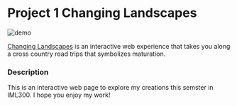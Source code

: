 # Project 1 Changing Landscapes

![demo](https://media.giphy.com/media/f6xyydq4T6n0ILZCAa/giphy.gif?cid=790b7611865ad8ee781d423d1d2f5ace123ceabf033812e5&rid=giphy.gif&ct=g)

[Changing Landscapes](https://annabelleolson.github.io/IML300/project-1/index.html) is an interactive web experience that takes you along a cross country road trips that symbolizes maturation.

### Description

This is an interactive web page to explore my creations this semster in IML300. I hope you enjoy my work!
